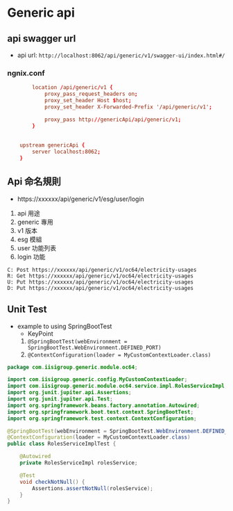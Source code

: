 # Generic api
## api swagger url
* api url: ``http://localhost:8062/api/generic/v1/swagger-ui/index.html#/``
### ngnix.conf
```conf
        location /api/generic/v1 {
            proxy_pass_request_headers on;
            proxy_set_header Host $host;
            proxy_set_header X-Forwarded-Prefix '/api/generic/v1';

            proxy_pass http://genericApi/api/generic/v1;
        }
		
		
    upstream genericApi {
        server localhost:8062;
    }
``` 

## Api 命名規則
- https://xxxxxx/api/generic/v1/esg/user/login
1. api 用途
2. generic 專用
3. v1 版本
4. esg 模組
5. user 功能列表
6. login 功能
```text
C: Post https://xxxxxx/api/generic/v1/oc64/electricity-usages 
R: Get https://xxxxxx/api/generic/v1/oc64/electricity-usages 
U: Put https://xxxxxx/api/generic/v1/oc64/electricity-usages 
D: Put https://xxxxxx/api/generic/v1/oc64/electricity-usages 
```


## Unit Test
- example to using SpringBootTest
  - KeyPoint 
  1. `@SpringBootTest(webEnvironment = SpringBootTest.WebEnvironment.DEFINED_PORT)`
  2. `@ContextConfiguration(loader = MyCustomContextLoader.class)`

```java
package com.iisigroup.generic.module.oc64;

import com.iisigroup.generic.config.MyCustomContextLoader;
import com.iisigroup.generic.module.oc64.service.impl.RolesServiceImpl;
import org.junit.jupiter.api.Assertions;
import org.junit.jupiter.api.Test;
import org.springframework.beans.factory.annotation.Autowired;
import org.springframework.boot.test.context.SpringBootTest;
import org.springframework.test.context.ContextConfiguration;

@SpringBootTest(webEnvironment = SpringBootTest.WebEnvironment.DEFINED_PORT)
@ContextConfiguration(loader = MyCustomContextLoader.class)
public class RolesServiceImplTest {

    @Autowired
    private RolesServiceImpl rolesService;

    @Test
    void checkNotNull() {
        Assertions.assertNotNull(rolesService);
    }
}
```